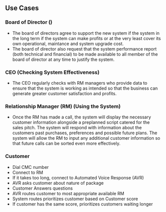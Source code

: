 ## Use Cases

### Board of Director ()
* The board of directors agree to support the new system if the system in the long term if the system can make profits or at the very least cover its own operational, maintance and system upgrade cost. 
* The board of director also request that the system performance report (both technical and financial) to be made available to all member of the board of director at any time to justify the system. 

### CEO (Checking System Effectiveness)

* The CEO regularly checks with RM managers who provide data to ensure that the system is working as intended so that the business can generate greater customer satisfaction and profits. 

### Relationship Manager (RM) (Using the System)

* Once the RM has made a call, the system will display the necessary customer information alongside a preplanned script catered for the sales pitch. The system will respond with information about the customers past purchases, preferences and possible future plans. The system will allow the RM to input any additional customer information so that future calls can be sorted even more effectively.

### Customer

* Dial CMC number
* Connect to RM
* If it takes too long, connect to Automated Voice Response (AVR)
* AVR asks customer about nature of package
* Customer Answers questions
* AVR routes customer to most appropriate available RM
* System routes prioritizes customer based on Customer score
* If customer has the same score, prioritizes customers waiting longer
